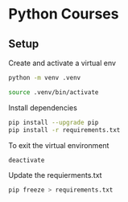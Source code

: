 # Python Courses

## Setup

Create and activate a virtual env

```sh
python -m venv .venv
```

```sh
source .venv/bin/activate
```

Install dependencies

```sh
pip install --upgrade pip
pip install -r requirements.txt
```

To exit the virtual environment
```sh
deactivate
```

Update the requierments.txt

```sh
pip freeze > requirements.txt
```